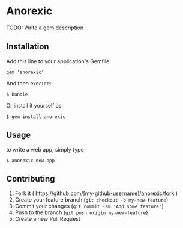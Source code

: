 # Anorexic

TODO: Write a gem description

## Installation

Add this line to your application's Gemfile:

    gem 'anorexic'

And then execute:

    $ bundle

Or install it yourself as:

    $ gem install anorexic

## Usage

to write a web app, simply type

    $ anorexic new app

## Contributing

1. Fork it ( https://github.com/[my-github-username]/anorexic/fork )
2. Create your feature branch (`git checkout -b my-new-feature`)
3. Commit your changes (`git commit -am 'Add some feature'`)
4. Push to the branch (`git push origin my-new-feature`)
5. Create a new Pull Request

